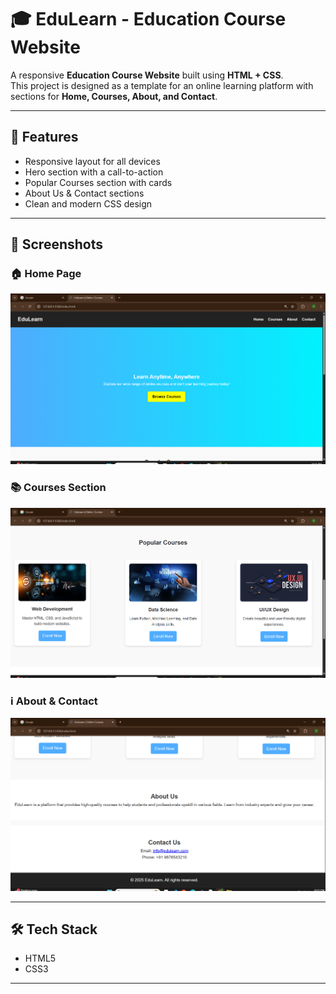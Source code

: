 # 🎓 EduLearn - Education Course Website

A responsive **Education Course Website** built using **HTML + CSS**.  
This project is designed as a template for an online learning platform with sections for **Home, Courses, About, and Contact**.

---        

## 🚀 Features
- Responsive layout for all devices  
- Hero section with a call-to-action  
- Popular Courses section with cards  
- About Us & Contact sections  
- Clean and modern CSS design  

---

## 📸 Screenshots
### 🏠 Home Page
![Home Screenshot](home.png)

### 📚 Courses Section
![Courses Screenshot](courses.png)

### ℹ️ About & Contact
![About Contact Screenshot](about&contact.png)

---

## 🛠️ Tech Stack
- HTML5  
- CSS3  

---

